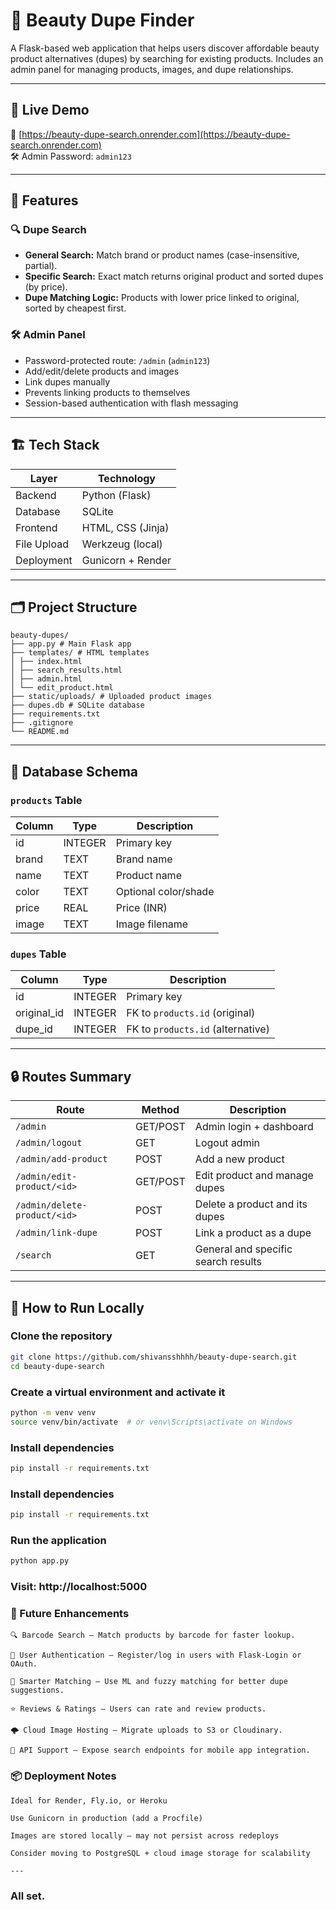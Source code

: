 # 💄 Beauty Dupe Finder

A Flask-based web application that helps users discover affordable beauty product alternatives (dupes) by searching for existing products. Includes an admin panel for managing products, images, and dupe relationships.

---

## 🚀 Live Demo

🔗 [https://beauty-dupe-search.onrender.com](https://beauty-dupe-search.onrender.com)  
🛠️ Admin Password: `admin123`

---

## 📌 Features

### 🔍 Dupe Search

- **General Search:** Match brand or product names (case-insensitive, partial).
- **Specific Search:** Exact match returns original product and sorted dupes (by price).
- **Dupe Matching Logic:** Products with lower price linked to original, sorted by cheapest first.

### 🛠️ Admin Panel

- Password-protected route: `/admin` (`admin123`)
- Add/edit/delete products and images
- Link dupes manually
- Prevents linking products to themselves
- Session-based authentication with flash messaging

---

## 🏗️ Tech Stack

| Layer     | Technology       |
|-----------|------------------|
| Backend   | Python (Flask)   |
| Database  | SQLite           |
| Frontend  | HTML, CSS (Jinja)|
| File Upload | Werkzeug (local) |
| Deployment | Gunicorn + Render |

---

## 🗂️ Project Structure
```
beauty-dupes/
├── app.py # Main Flask app
├── templates/ # HTML templates
│ ├── index.html
│ ├── search_results.html
│ ├── admin.html
│ └── edit_product.html
├── static/uploads/ # Uploaded product images
├── dupes.db # SQLite database
├── requirements.txt
├── .gitignore
└── README.md
```

---

## 🧠 Database Schema

### `products` Table

| Column | Type    | Description         |
|--------|---------|---------------------|
| id     | INTEGER | Primary key         |
| brand  | TEXT    | Brand name          |
| name   | TEXT    | Product name        |
| color  | TEXT    | Optional color/shade|
| price  | REAL    | Price (INR)         |
| image  | TEXT    | Image filename      |

### `dupes` Table

| Column      | Type    | Description                       |
|-------------|---------|-----------------------------------|
| id          | INTEGER | Primary key                       |
| original_id | INTEGER | FK to `products.id` (original)    |
| dupe_id     | INTEGER | FK to `products.id` (alternative) |

---

## 🔒 Routes Summary

| Route                         | Method     | Description                          |
|------------------------------|------------|--------------------------------------|
| `/admin`                     | GET/POST   | Admin login + dashboard              |
| `/admin/logout`              | GET        | Logout admin                         |
| `/admin/add-product`         | POST       | Add a new product                    |
| `/admin/edit-product/<id>`   | GET/POST   | Edit product and manage dupes        |
| `/admin/delete-product/<id>` | POST       | Delete a product and its dupes       |
| `/admin/link-dupe`           | POST       | Link a product as a dupe             |
| `/search`                    | GET        | General and specific search results  |

---

## 🔧 How to Run Locally

### Clone the repository
```bash
git clone https://github.com/shivansshhhh/beauty-dupe-search.git
cd beauty-dupe-search
```

### Create a virtual environment and activate it

```bash
python -m venv venv
source venv/bin/activate  # or venv\Scripts\activate on Windows
```

### Install dependencies

```bash
pip install -r requirements.txt
```

### Install dependencies
```bash
pip install -r requirements.txt
```

### Run the application
```bash
python app.py
```

### Visit: http://localhost:5000

### 🧱 Future Enhancements
    🔍 Barcode Search — Match products by barcode for faster lookup.

    🔐 User Authentication — Register/log in users with Flask-Login or OAuth.

    🧠 Smarter Matching — Use ML and fuzzy matching for better dupe suggestions.

    ⭐ Reviews & Ratings — Users can rate and review products.

    🌩️ Cloud Image Hosting — Migrate uploads to S3 or Cloudinary.

    📱 API Support — Expose search endpoints for mobile app integration.


### 📦 Deployment Notes

    Ideal for Render, Fly.io, or Heroku

    Use Gunicorn in production (add a Procfile)

    Images are stored locally — may not persist across redeploys

    Consider moving to PostgreSQL + cloud image storage for scalability

    ---
### All set.

